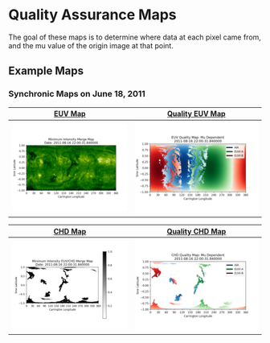 # Quality Assurance Maps

The goal of these maps is to determine where data at each pixel came from, and the mu value of the origin image at that 
point.

## Example Maps
### Synchronic Maps on June 18, 2011 
[EUV Map](../img/dp/qual_map/EUV_Combined_Map_08162011.png) | [Quality EUV Map](../img/dp/qual_map/EUV_Quality_Map_08162011.png) 
:-: | :-: 
![EUV Map](../img/dp/qual_map/EUV_Combined_Map_08162011.png) | ![Quality EUV Map](../img/dp/qual_map/EUV_Quality_Map_08162011.png) 

[CHD Map](../img/dp/qual_map/CHD_Map_08162011.png) | [Quality CHD Map](../img/dp/qual_map/CHD_Quality_Map_08162011.png) 
:-: | :-: 
![CHD Map](../img/dp/qual_map/CHD_Map_08162011.png) | ![Quality CHD Map](../img/dp/qual_map/CHD_Quality_Map_08162011.png) 
